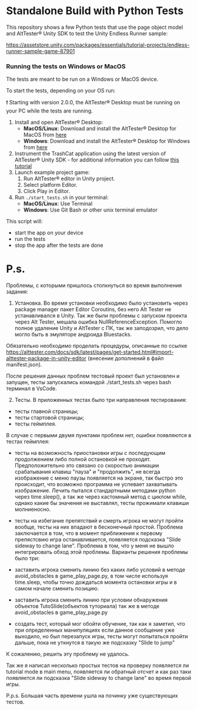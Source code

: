 # Standalone Build with Python Tests

This repository shows a few Python tests that use the page object model and AltTester® Unity SDK to test the Unity Endless Runner sample:

https://assetstore.unity.com/packages/essentials/tutorial-projects/endless-runner-sample-game-87901

### Running the tests on Windows or MacOS
The tests are meant to be run on a Windows or MacOS device.

To start the tests, depending on your OS run:

❗ Starting with version 2.0.0, the AltTester® Desktop must be running on your PC while the tests are running.

1. Install and open AltTester® Desktop:
   - **MacOS/Linux**: Download and install the AltTester® Desktop for MacOS from [here](https://alttester.com/downloads/)
   - **Windows**: Download and install the AltTester® Desktop for Windows from [here](https://alttester.com/downloads/)
2. Instrument the TrashCat application using the latest version of AltTester® Unity SDK - for additional information you can follow [this tutorial](https://alttester.com/walkthrough-tutorial-upgrading-trashcat-to-2-0-x/#Instrument%20TrashCat%20with%20AltTester%20Unity%20SDK%20v.2.0.x)
3. Launch example project game:
   1. Run AltTester® editor in Unity project.
   2. Select platform Editor.
   3. Click Play in Editor.
4. Run `./start_tests.sh` in your terminal:
   - **MacOS/Linux**: Use Terminal
   - **Windows**: Use Git Bash or other unix terminal emulator

This script will:

- start the app on your device
- run the tests
- stop the app after the tests are done

# P.s.

Проблемы, с которыми пришлось столкнуться во время выполнения задания:
1) Установка.
Во время установки необходимо было установить через package manager пакет Editor Coroutins, без него Alt Tester не устанавливался в Unity. Так же были проблемы с запуском проекта через Alt Tester, мешала ошибка NullReferenceException.
Помогло полное удаление Unity и AltTester с ПК, так же заподозрил, что дело могло быть в эмуляторе андроида Bluestacks.

Обязательно необходимо проделать процедуры, описанные по ссылке https://alttester.com/docs/sdk/latest/pages/get-started.html#import-alttester-package-in-unity-editor (внесение дополнений в файл manifest.json).

После решения данных проблем тестовый проект был установлен и запущен, тесты запускались командой ./start_tests.sh через bash терминал в VsCode.

2) Тесты.
В приложенных тестах было три направления тестирования:
- тесты главной страницы;
- тесты стартовой страницы;
- тесты геймплея.

В случае с первыми двумя пунктами проблем нет, ошибки появляются в тестах геймплея:
- тесты на возможность приостановки игры с последующим продолжением либо полной остановкой не проходят. Предположительно
это связано со скоростью анимации срабатывания клавиш "пауза" и "продолжить", не всегда изображение с меню паузы появляется на экране, так быстро это происходит, что возможно программа не успевает захватывать изображение. Лечить пытался стандартными  методами python через time.sleep(), а так же через кастомный метод с циклом while, однако какие бы значения не выставлял, тесты прожимали клавиши молниеносно.

- тесты на избегание препятствий и смерть игрока не могут пройти вообще, тесты на них впадают в бесконечный простой.
Проблема заключается в том, что в момент приближения к первому препястсвию игра останавливается, появляется подсказка "Slide sideway to change lane". Проблема в том, что у меня не вышло интегрировать обход этой проблемы.
Варианты решения проблемы было три:
- заставить игрока сменить линию без каких либо условий в методе avoid_obstacles в game_play_page.py, в том числе используя time.sleep, чтобы точно дождаться момента остановки игры и в самом начале сменить позицию.
- заставить игрока сменить линию при условии обнаружения объектов TutoSlide(объектов туториала) так же в методе avoid_obstacles в game_play_page.py
- создать тест, который мог обойти обучение, так как я заметил, что при определенных манипуляциях если данное сообщение уже выходило, но был перезапуск игры, тесты могут попытаться пройти дальше, пока не уткнутся в такую же подсказку "Slide to jump"

К сожалению, решить эту проблему не удалось.

Так же я написал несколько простых тестов на проверку появляется ли tutorial mode в main menu, появляется ли обратный отсчет и
как раз таки появляется ли подсказка "Slide sideway to change lane" во время первой игры.

P.p.s. Большая часть времени ушла на починку уже существующих тестов.
